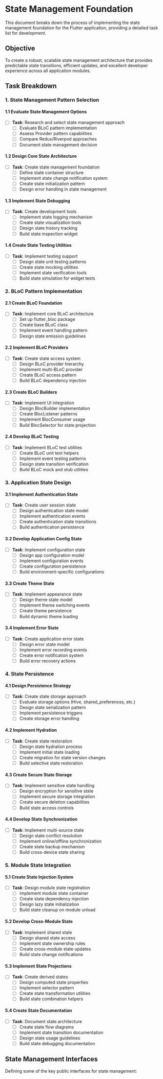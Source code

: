 # State Management Foundation

This document breaks down the process of implementing the state management foundation for the Flutter application, providing a detailed task list for development.

## Objective
To create a robust, scalable state management architecture that provides predictable state transitions, efficient updates, and excellent developer experience across all application modules.

## Task Breakdown

### 1. State Management Pattern Selection

#### 1.1 Evaluate State Management Options
- [ ] **Task**: Research and select state management approach
  - [ ] Evaluate BLoC pattern implementation
  - [ ] Assess Provider pattern capabilities
  - [ ] Compare Redux/Riverpod approaches
  - [ ] Document state management decision

#### 1.2 Design Core State Architecture
- [ ] **Task**: Create state management foundation
  - [ ] Define state container structure
  - [ ] Implement state change notification system
  - [ ] Create state initialization pattern
  - [ ] Design error handling in state management

#### 1.3 Implement State Debugging
- [ ] **Task**: Create development tools
  - [ ] Implement state logging mechanism
  - [ ] Create state visualization tools
  - [ ] Design state history tracking
  - [ ] Build state inspection widget

#### 1.4 Create State Testing Utilities
- [ ] **Task**: Implement testing support
  - [ ] Design state unit testing patterns
  - [ ] Create state mocking utilities
  - [ ] Implement state verification tools
  - [ ] Build state simulation for widget tests

### 2. BLoC Pattern Implementation

#### 2.1 Create BLoC Foundation
- [ ] **Task**: Implement core BLoC architecture
  - [ ] Set up flutter_bloc package
  - [ ] Create base BLoC class
  - [ ] Implement event handling pattern
  - [ ] Design state emission guidelines

#### 2.2 Implement BLoC Providers
- [ ] **Task**: Create state access system
  - [ ] Design BLoC provider hierarchy
  - [ ] Implement multi-BLoC provider
  - [ ] Create BLoC access pattern
  - [ ] Build BLoC dependency injection

#### 2.3 Create BLoC Builders
- [ ] **Task**: Implement UI integration
  - [ ] Design BlocBuilder implementation
  - [ ] Create BlocListener patterns
  - [ ] Implement BlocConsumer usage
  - [ ] Build BlocSelector for state projection

#### 2.4 Develop BLoC Testing
- [ ] **Task**: Implement BLoC test utilities
  - [ ] Create BLoC unit test helpers
  - [ ] Implement event testing patterns
  - [ ] Design state transition verification
  - [ ] Build BLoC mock and stub utilities

### 3. Application State Design

#### 3.1 Implement Authentication State
- [ ] **Task**: Create user session state
  - [ ] Design authentication state model
  - [ ] Implement authentication events
  - [ ] Create authentication state transitions
  - [ ] Build authentication persistence

#### 3.2 Develop Application Config State
- [ ] **Task**: Implement configuration state
  - [ ] Design app configuration model
  - [ ] Implement configuration events
  - [ ] Create configuration persistence
  - [ ] Build environment-specific configurations

#### 3.3 Create Theme State
- [ ] **Task**: Implement appearance state
  - [ ] Design theme state model
  - [ ] Implement theme switching events
  - [ ] Create theme persistence
  - [ ] Build dynamic theme loading

#### 3.4 Implement Error State
- [ ] **Task**: Create application error state
  - [ ] Design error state model
  - [ ] Implement error recording events
  - [ ] Create error notification system
  - [ ] Build error recovery actions

### 4. State Persistence

#### 4.1 Design Persistence Strategy
- [ ] **Task**: Create state storage approach
  - [ ] Evaluate storage options (Hive, shared_preferences, etc.)
  - [ ] Design state serialization pattern
  - [ ] Implement persistence triggers
  - [ ] Create storage error handling

#### 4.2 Implement Hydration
- [ ] **Task**: Create state restoration
  - [ ] Design state hydration process
  - [ ] Implement initial state loading
  - [ ] Create migration for state version changes
  - [ ] Build selective state restoration

#### 4.3 Create Secure State Storage
- [ ] **Task**: Implement sensitive state handling
  - [ ] Design encryption for sensitive state
  - [ ] Implement secure storage integration
  - [ ] Create secure deletion capabilities
  - [ ] Build state access controls

#### 4.4 Develop State Synchronization
- [ ] **Task**: Implement multi-source state
  - [ ] Design state conflict resolution
  - [ ] Implement online/offline synchronization
  - [ ] Create state backup mechanism
  - [ ] Build cross-device state sharing

### 5. Module State Integration

#### 5.1 Create State Injection System
- [ ] **Task**: Design module state registration
  - [ ] Implement module state container
  - [ ] Create state dependency injection
  - [ ] Design lazy state initialization
  - [ ] Build state cleanup on module unload

#### 5.2 Develop Cross-Module State
- [ ] **Task**: Implement shared state
  - [ ] Design shared state access
  - [ ] Implement state ownership rules
  - [ ] Create cross-module state updates
  - [ ] Build state change notifications

#### 5.3 Implement State Projections
- [ ] **Task**: Create derived states
  - [ ] Design computed state properties
  - [ ] Implement selector pattern
  - [ ] Create state transformation utilities
  - [ ] Build state combination helpers

#### 5.4 Create State Documentation
- [ ] **Task**: Document state architecture
  - [ ] Create state flow diagrams
  - [ ] Implement state transition documentation
  - [ ] Design state usage guidelines
  - [ ] Build state debugging documentation

## State Management Interfaces

Defining some of the key public interfaces for state management:
